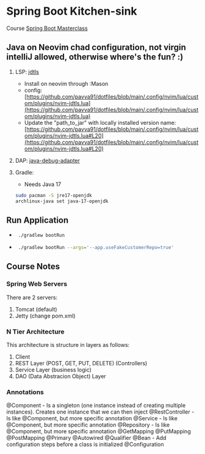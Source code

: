 # Spring Boot Kitchen-sink

Course [Spring Boot Masterclass](https://amigoscode.com/courses/295939)

## Java on Neovim chad configuration, not virgin intelliJ allowed, otherwise where's the fun? :)

   1. LSP: [jdtls](https://github.com/eclipse/eclipse.jdt.ls)
      - Install on neovim through :Mason
      - config: [https://github.com/pavva91/dotfiles/blob/main/.config/nvim/lua/custom/plugins/nvim-jdtls.lua](https://github.com/pavva91/dotfiles/blob/main/.config/nvim/lua/custom/plugins/nvim-jdtls.lua)
      - Update the "path_to_jar" with locally installed version name: [https://github.com/pavva91/dotfiles/blob/main/.config/nvim/lua/custom/plugins/nvim-jdtls.lua#L20](https://github.com/pavva91/dotfiles/blob/main/.config/nvim/lua/custom/plugins/nvim-jdtls.lua#L20)
   2. DAP: [java-debug-adapter](https://github.com/microsoft/java-debug)
   3. Gradle:

      - Needs Java 17

      ```bash
      sudo pacman -S jre17-openjdk
      archlinux-java set java-17-openjdk
      ```

## Run Application

- ```bash
   ./gradlew bootRun
  ```

- ```bash
   ./gradlew bootRun --args='--app.useFakeCustomerRepo=true'
  ```

## Course Notes

### Spring Web Servers

There are 2 servers:

   1. Tomcat (default)
   2. Jetty (change pom.xml)

### N Tier Architecture
This architecture is structure in layers as follows:
   1. Client 
   2. REST Layer (POST, GET, PUT, DELETE) (Controllers)
   3. Service Layer (business logic)
   4. DAO (Data Abstracion Object) Layer

### Annotations
@Component - Is a singleton (one instance instead of creating multiple instances). Creates one instance that we can then inject
@RestController - Is like @Component, but more specific annotation
@Service - Is like @Component, but more specific annotation
@Repository - Is like @Component, but more specific annotation
@GetMapping
@PutMapping
@PostMapping
@Primary
@Autowired
@Qualifier
@Bean - Add configuration steps before a class is initialized
@Configuration
